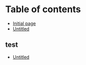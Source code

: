 # Table of contents

* [Initial page](README.md)
* [Untitled](untitled.md)

## test

* [Untitled](test/untitled.md)

